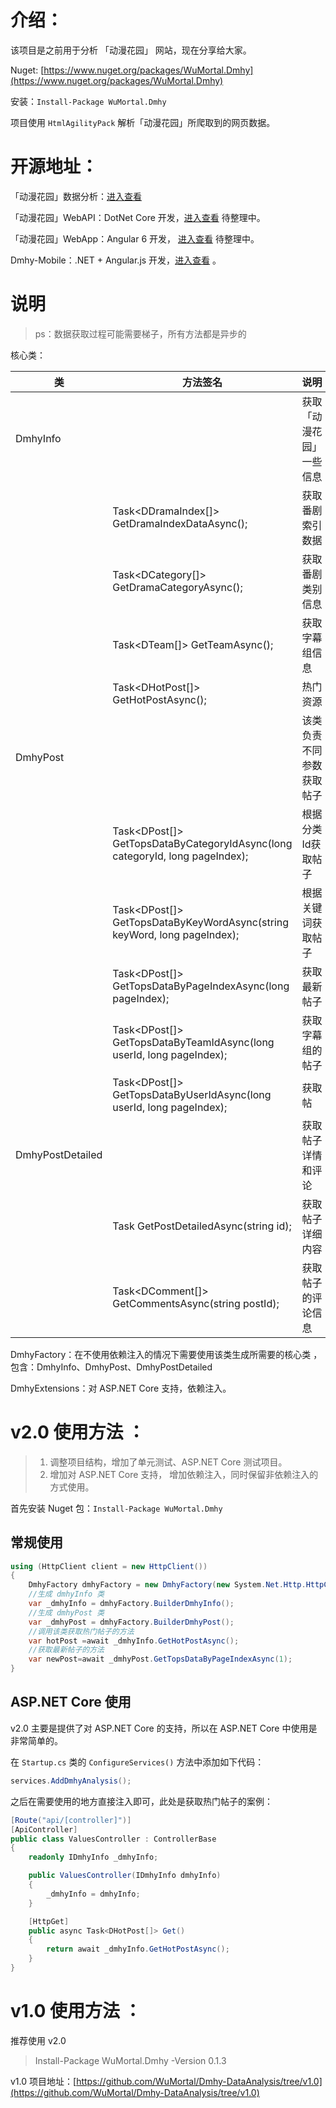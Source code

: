 # 介绍：

该项目是之前用于分析 「动漫花园」 网站，现在分享给大家。

Nuget: [https://www.nuget.org/packages/WuMortal.Dmhy](https://www.nuget.org/packages/WuMortal.Dmhy)

安装：`Install-Package WuMortal.Dmhy`

项目使用 `HtmlAgilityPack` 解析「动漫花园」所爬取到的网页数据。

# 开源地址：

「动漫花园」数据分析：[进入查看](https://github.com/WuMortal/Dmhy-DataAnalysis)

「动漫花园」WebAPI：DotNet Core 开发，[进入查看](https://github.com/WuMortal) 待整理中。

「动漫花园」WebApp：Angular 6 开发， [进入查看](https://github.com/WuMortal) 待整理中。

Dmhy-Mobile：.NET + Angular.js 开发，[进入查看](https://github.com/WuMortal/Dmhy-Mobile) 。

# 说明

> ps：数据获取过程可能需要梯子，所有方法都是异步的

核心类：

| 类              | 方法签名                                                                 | 说明                           |
| ---------------- | ---------------------------------------------------------------------------- | -------------------------------- |
| DmhyInfo         |                                                                              | 获取「动漫花园」一些信息 |
|                  | Task<DDramaIndex[]> GetDramaIndexDataAsync();                                | 获取番剧索引数据         |
|                  | Task<DCategory[]> GetDramaCategoryAsync();                                   | 获取番剧类别信息         |
|                  | Task<DTeam[]> GetTeamAsync();                                                | 获取字幕组信息            |
|                  | Task<DHotPost[]> GetHotPostAsync();                                          | 热门资源                     |
| DmhyPost         |                                                                              | 该类负责不同参数获取帖子 |
|                  | Task<DPost[]> GetTopsDataByCategoryIdAsync(long categoryId, long pageIndex); | 根据分类Id获取帖子       |
|                  | Task<DPost[]> GetTopsDataByKeyWordAsync(string keyWord, long pageIndex);     | 根据关键词获取帖子      |
|                  | Task<DPost[]> GetTopsDataByPageIndexAsync(long pageIndex);                   | 获取最新帖子               |
|                  | Task<DPost[]> GetTopsDataByTeamIdAsync(long userId, long pageIndex);         | 获取字幕组的帖子         |
|                  | Task<DPost[]> GetTopsDataByUserIdAsync(long userId, long pageIndex);         | 获取帖                        |
| DmhyPostDetailed |                                                                              | 获取帖子详情和评论      |
|                  | Task<DPostDetailed> GetPostDetailedAsync(string id);                         | 获取帖子详细内容         |
|                  | Task<DComment[]> GetCommentsAsync(string postId);                            | 获取帖子的评论信息      |

DmhyFactory：在不使用依赖注入的情况下需要使用该类生成所需要的核心类 ，包含：DmhyInfo、DmhyPost、DmhyPostDetailed

DmhyExtensions：对 ASP.NET Core 支持，依赖注入。

# v2.0 使用方法 ：

> 1. 调整项目结构，增加了单元测试、ASP.NET Core 测试项目。
> 2. 增加对 ASP.NET Core 支持， 增加依赖注入，同时保留非依赖注入的方式使用。

首先安装 Nuget 包：`Install-Package WuMortal.Dmhy`

## 常规使用

``` cs
using (HttpClient client = new HttpClient())
{
	DmhyFactory dmhyFactory = new DmhyFactory(new System.Net.Http.HttpClient());
	//生成 dmhyInfo 类
	var _dmhyInfo = dmhyFactory.BuilderDmhyInfo();
	//生成 dmhyPost 类
	var _dmhyPost = dmhyFactory.BuilderDmhyPost();
	//调用该类获取热门帖子的方法
	var hotPost =await _dmhyInfo.GetHotPostAsync();
	//获取最新帖子的方法
	var newPost=await _dmhyPost.GetTopsDataByPageIndexAsync(1);
}
```

## ASP.NET Core 使用

v2.0 主要是提供了对 ASP.NET Core 的支持，所以在 ASP.NET Core 中使用是非常简单的。

在 `Startup.cs` 类的 `ConfigureServices()` 方法中添加如下代码：

``` cs
services.AddDmhyAnalysis();
```

之后在需要使用的地方直接注入即可，此处是获取热门帖子的案例：

``` cs
[Route("api/[controller]")]
[ApiController]
public class ValuesController : ControllerBase
{
	readonly IDmhyInfo _dmhyInfo;

	public ValuesController(IDmhyInfo dmhyInfo)
	{
		_dmhyInfo = dmhyInfo;
	}

	[HttpGet]
	public async Task<DHotPost[]> Get()
	{
		return await _dmhyInfo.GetHotPostAsync();
	}
}
```

# v1.0 使用方法 ：

推荐使用 v2.0
> Install-Package WuMortal.Dmhy -Version 0.1.3

v1.0 项目地址：[https://github.com/WuMortal/Dmhy-DataAnalysis/tree/v1.0](https://github.com/WuMortal/Dmhy-DataAnalysis/tree/v1.0)
